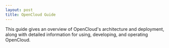 ```yaml
---
layout: post
title: OpenCloud Guide 
---
```


This guide gives an overview of OpenCloud's architecture and
deployment, along with detailed information for using, developing, and
operating OpenCloud.

